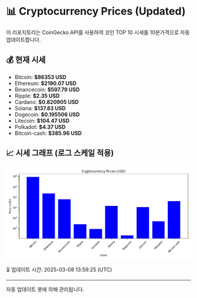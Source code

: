 
# 📊 Cryptocurrency Prices (Updated)

이 리포지토리는 CoinGecko API를 사용하여 코인 TOP 10 시세를 10분가격으로 자동 업데이트합니다.

## 💰 현재 시세
- Bitcoin: **$86353 USD**
- Ethereum: **$2190.07 USD**
- Binancecoin: **$597.79 USD**
- Ripple: **$2.35 USD**
- Cardano: **$0.820905 USD**
- Solana: **$137.83 USD**
- Dogecoin: **$0.195506 USD**
- Litecoin: **$104.47 USD**
- Polkadot: **$4.37 USD**
- Bitcoin-cash: **$385.96 USD**

## 📈 시세 그래프 (로그 스케일 적용)
![Crypto Prices](crypto_prices.png)

⏳ 업데이트 시간: 2025-03-08 13:59:25 (UTC)

---
자동 업데이트 봇에 의해 관리됩니다.
